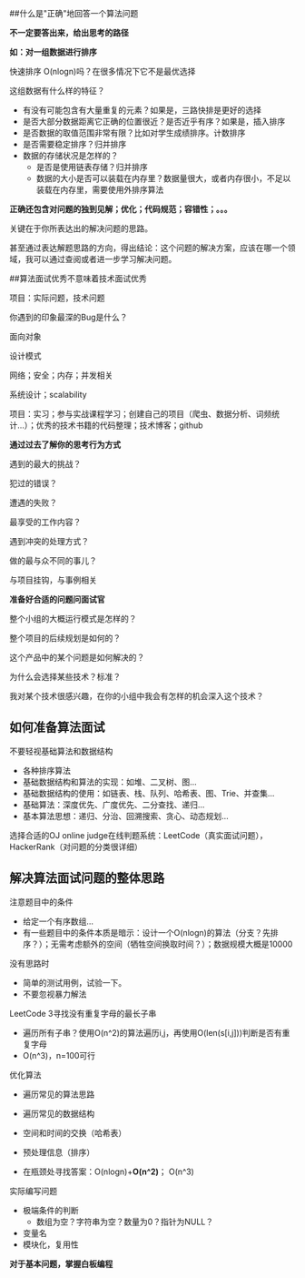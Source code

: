 ##什么是"正确"地回答一个算法问题

**不一定要答出来，给出思考的路径**

**如：对一组数据进行排序**

快速排序 O(nlogn)吗？在很多情况下它不是最优选择

这组数据有什么样的特征？

- 有没有可能包含有大量重复的元素？如果是，三路快排是更好的选择
- 是否大部分数据距离它正确的位置很近？是否近乎有序？如果是，插入排序
- 是否数据的取值范围非常有限？比如对学生成绩排序。计数排序
- 是否需要稳定排序？归并排序
- 数据的存储状况是怎样的？
  - 是否是使用链表存储？归并排序
  - 数据的大小是否可以装载在内存里？数据量很大，或者内存很小，不足以装载在内存里，需要使用外排序算法

**正确还包含对问题的独到见解；优化；代码规范；容错性；。。。**

关键在于你所表达出的解决问题的思路。

甚至通过表达解题思路的方向，得出结论：这个问题的解决方案，应该在哪一个领域，我可以通过查阅或者进一步学习解决问题。

##算法面试优秀不意味着技术面试优秀

项目：实际问题，技术问题

你遇到的印象最深的Bug是什么？

面向对象

设计模式

网络；安全；内存；并发相关

系统设计；scalability

项目：实习；参与实战课程学习；创建自己的项目（爬虫、数据分析、词频统计...）；优秀的技术书籍的代码整理；技术博客；github

**通过过去了解你的思考行为方式**

遇到的最大的挑战？

犯过的错误？

遭遇的失败？

最享受的工作内容？

遇到冲突的处理方式？

做的最与众不同的事儿？

与项目挂钩，与事例相关

**准备好合适的问题问面试官**

整个小组的大概运行模式是怎样的？

整个项目的后续规划是如何的？

这个产品中的某个问题是如何解决的？

为什么会选择某些技术？标准？

我对某个技术很感兴趣，在你的小组中我会有怎样的机会深入这个技术？

## 如何准备算法面试

不要轻视基础算法和数据结构

- 各种排序算法
- 基础数据结构和算法的实现：如堆、二叉树、图...
- 基础数据结构的使用：如链表、栈、队列、哈希表、图、Trie、并查集...
- 基础算法：深度优先、广度优先、二分查找、递归...
- 基本算法思想：递归、分治、回溯搜索、贪心、动态规划...

选择合适的OJ  online judge在线判题系统：LeetCode（真实面试问题），HackerRank（对问题的分类很详细）

## 解决算法面试问题的整体思路

注意题目中的条件

- 给定一个有序数组...
- 有一些题目中的条件本质是暗示：设计一个O(nlogn)的算法（分支？先排序？）；无需考虑额外的空间（牺牲空间换取时间？）；数据规模大概是10000

没有思路时

- 简单的测试用例，试验一下。
- 不要忽视暴力解法

LeetCode 3寻找没有重复字母的最长子串

- 遍历所有子串？使用O(n^2)的算法遍历i,j，再使用O(len(s[i,j]))判断是否有重复字母
- O(n^3)，n=100可行

优化算法

- 遍历常见的算法思路
- 遍历常见的数据结构

- 空间和时间的交换（哈希表）
- 预处理信息（排序）
- 在瓶颈处寻找答案：O(nlogn)+**O(n^2)**； O(n^3)

实际编写问题

- 极端条件的判断
  - 数组为空？字符串为空？数量为0？指针为NULL？
- 变量名
- 模块化，复用性

**对于基本问题，掌握白板编程**



